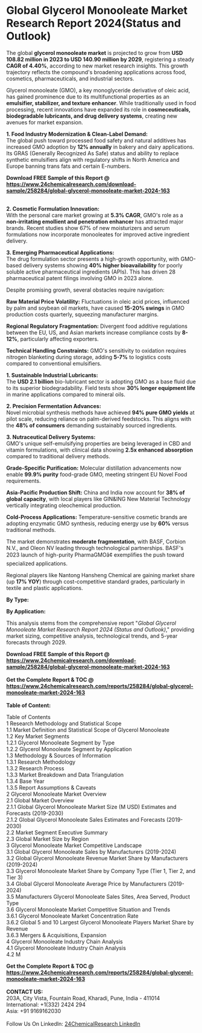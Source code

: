 <h1>Global Glycerol Monooleate Market Research Report 2024(Status and Outlook)</h1><p>The global <strong>glycerol monooleate market</strong> is projected to grow from <strong>USD 108.82 million in 2023 to USD 140.90 million by 2029</strong>, registering a steady <strong>CAGR of 4.40%</strong>, according to new market research insights. This growth trajectory reflects the compound's broadening applications across food, cosmetics, pharmaceuticals, and industrial sectors.</p><p>Glycerol monooleate (GMO), a key monoglyceride derivative of oleic acid, has gained prominence due to its multifunctional properties as an <strong>emulsifier, stabilizer, and texture enhancer</strong>. While traditionally used in food processing, recent innovations have expanded its role in <strong>cosmeceuticals, biodegradable lubricants, and drug delivery systems</strong>, creating new avenues for market expansion.</p><p><strong>1. Food Industry Modernization &amp; Clean-Label Demand:</strong><br>
The global push toward processed food safety and natural additives has increased GMO adoption by <strong>12% annually</strong> in bakery and dairy applications. Its GRAS (Generally Recognized As Safe) status and ability to replace synthetic emulsifiers align with regulatory shifts in North America and Europe banning trans fats and certain E-numbers.</p><div><b>Download FREE Sample of this Report @ 
            <a href="https://www.24chemicalresearch.com/download-sample/258284/global-glycerol-monooleate-market-2024-163">
            https://www.24chemicalresearch.com/download-sample/258284/global-glycerol-monooleate-market-2024-163</a></b></div><br><p><strong>2. Cosmetic Formulation Innovation:</strong><br>
With the personal care market growing at <strong>5.3% CAGR</strong>, GMO's role as a <strong>non-irritating emollient and penetration enhancer</strong> has attracted major brands. Recent studies show 67% of new moisturizers and serum formulations now incorporate monooleates for improved active ingredient delivery.</p><p><strong>3. Emerging Pharmaceutical Applications:</strong><br>
The drug formulation sector presents a high-growth opportunity, with GMO-based delivery systems showing <strong>40% higher bioavailability</strong> for poorly soluble active pharmaceutical ingredients (APIs). This has driven 28 pharmaceutical patent filings involving GMO in 2023 alone.</p><p>Despite promising growth, several obstacles require navigation:</p><p><strong>Raw Material Price Volatility:</strong> Fluctuations in oleic acid prices, influenced by palm and soybean oil markets, have caused <strong>15-20% swings</strong> in GMO production costs quarterly, squeezing manufacturer margins.</p><p><strong>Regional Regulatory Fragmentation:</strong> Divergent food additive regulations between the EU, US, and Asian markets increase compliance costs by <strong>8-12%</strong>, particularly affecting exporters.</p><p><strong>Technical Handling Constraints:</strong> GMO's sensitivity to oxidation requires nitrogen blanketing during storage, adding <strong>5-7%</strong> to logistics costs compared to conventional emulsifiers.</p><p><strong>1. Sustainable Industrial Lubricants:</strong><br>
The <strong>USD 2.1 billion</strong> bio-lubricant sector is adopting GMO as a base fluid due to its superior biodegradability. Field tests show <strong>30% longer equipment life</strong> in marine applications compared to mineral oils.</p><p><strong>2. Precision Fermentation Advances:</strong><br>
Novel microbial synthesis methods have achieved <strong>94% pure GMO yields</strong> at pilot scale, reducing reliance on palm-derived feedstocks. This aligns with the <strong>48% of consumers</strong> demanding sustainably sourced ingredients.</p><p><strong>3. Nutraceutical Delivery Systems:</strong><br>
GMO's unique self-emulsifying properties are being leveraged in CBD and vitamin formulations, with clinical data showing <strong>2.5x enhanced absorption</strong> compared to traditional delivery methods.</p><p><strong>Grade-Specific Purification:</strong> Molecular distillation advancements now enable <strong>99.9% purity</strong> food-grade GMO, meeting stringent EU Novel Food requirements.</p><p><strong>Asia-Pacific Production Shift:</strong> China and India now account for <strong>38% of global capacity</strong>, with local players like GIN&amp;ING New Material Technology vertically integrating oleochemical production.</p><p><strong>Cold-Process Applications:</strong> Temperature-sensitive cosmetic brands are adopting enzymatic GMO synthesis, reducing energy use by <strong>60%</strong> versus traditional methods.</p><p>The market demonstrates <strong>moderate fragmentation</strong>, with BASF, Corbion N.V., and Oleon NV leading through technological partnerships. BASF's 2023 launch of high-purity PharmaGMOâ¢ exemplifies the push toward specialized applications.</p><p>Regional players like Nantong Hansheng Chemical are gaining market share (up <strong>17% YOY</strong>) through cost-competitive standard grades, particularly in textile and plastic applications.</p><p><strong>By Type:</strong></p><p><strong>By Application:</strong></p><p>This analysis stems from the comprehensive report "<em>Global Glycerol Monooleate Market Research Report 2024 (Status and Outlook)</em>," providing market sizing, competitive analysis, technological trends, and 5-year forecasts through 2029.</p><div><b>Download FREE Sample of this Report @ 
            <a href="https://www.24chemicalresearch.com/download-sample/258284/global-glycerol-monooleate-market-2024-163">
            https://www.24chemicalresearch.com/download-sample/258284/global-glycerol-monooleate-market-2024-163</a></b></div><br><div><b>Get the Complete Report & TOC @ 
            <a href="https://www.24chemicalresearch.com/reports/258284/global-glycerol-monooleate-market-2024-163">
            https://www.24chemicalresearch.com/reports/258284/global-glycerol-monooleate-market-2024-163</a></b></div><br>
            <b>Table of Content:</b><p>Table of Contents<br />
1 Research Methodology and Statistical Scope<br />
1.1 Market Definition and Statistical Scope of Glycerol Monooleate<br />
1.2 Key Market Segments<br />
1.2.1 Glycerol Monooleate Segment by Type<br />
1.2.2 Glycerol Monooleate Segment by Application<br />
1.3 Methodology & Sources of Information<br />
1.3.1 Research Methodology<br />
1.3.2 Research Process<br />
1.3.3 Market Breakdown and Data Triangulation<br />
1.3.4 Base Year<br />
1.3.5 Report Assumptions & Caveats<br />
2 Glycerol Monooleate Market Overview<br />
2.1 Global Market Overview<br />
2.1.1 Global Glycerol Monooleate Market Size (M USD) Estimates and Forecasts (2019-2030)<br />
2.1.2 Global Glycerol Monooleate Sales Estimates and Forecasts (2019-2030)<br />
2.2 Market Segment Executive Summary<br />
2.3 Global Market Size by Region<br />
3 Glycerol Monooleate Market Competitive Landscape<br />
3.1 Global Glycerol Monooleate Sales by Manufacturers (2019-2024)<br />
3.2 Global Glycerol Monooleate Revenue Market Share by Manufacturers (2019-2024)<br />
3.3 Glycerol Monooleate Market Share by Company Type (Tier 1, Tier 2, and Tier 3)<br />
3.4 Global Glycerol Monooleate Average Price by Manufacturers (2019-2024)<br />
3.5 Manufacturers Glycerol Monooleate Sales Sites, Area Served, Product Type<br />
3.6 Glycerol Monooleate Market Competitive Situation and Trends<br />
3.6.1 Glycerol Monooleate Market Concentration Rate<br />
3.6.2 Global 5 and 10 Largest Glycerol Monooleate Players Market Share by Revenue<br />
3.6.3 Mergers & Acquisitions, Expansion<br />
4 Glycerol Monooleate Industry Chain Analysis<br />
4.1 Glycerol Monooleate Industry Chain Analysis<br />
4.2 M</p><div><b>Get the Complete Report & TOC @ 
            <a href="https://www.24chemicalresearch.com/reports/258284/global-glycerol-monooleate-market-2024-163">
            https://www.24chemicalresearch.com/reports/258284/global-glycerol-monooleate-market-2024-163</a></b></div><br><b>CONTACT US:</b><br>
            203A, City Vista, Fountain Road, Kharadi, Pune, India - 411014<br>
            International: +1(332) 2424 294<br>
            Asia: +91 9169162030 <br><br>
            Follow Us On LinkedIn: <a href="https://www.linkedin.com/company/24chemicalresearch/">24ChemicalResearch LinkedIn</a>
